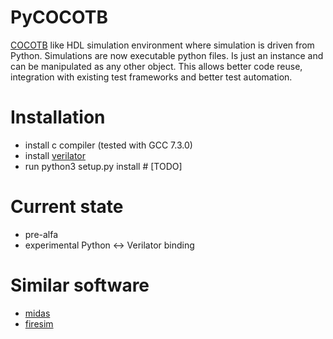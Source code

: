 # PyCOCOTB

[COCOTB](https://github.com/potentialventures/cocotb) like HDL simulation environment where simulation is driven from Python. 
Simulations are now executable python files. Is just an instance and can be manipulated as any other object.
This allows better code reuse, integration with existing test frameworks and better test automation.


# Installation

* install c compiler (tested with GCC 7.3.0)
* install [verilator](https://www.veripool.org/projects/verilator/wiki/Installing)
* run python3 setup.py install # [TODO]


# Current state
* pre-alfa
* experimental Python <-> Verilator binding


# Similar software

* [midas](https://github.com/ucb-bar/midas)
* [firesim](https://github.com/firesim/firesim)

